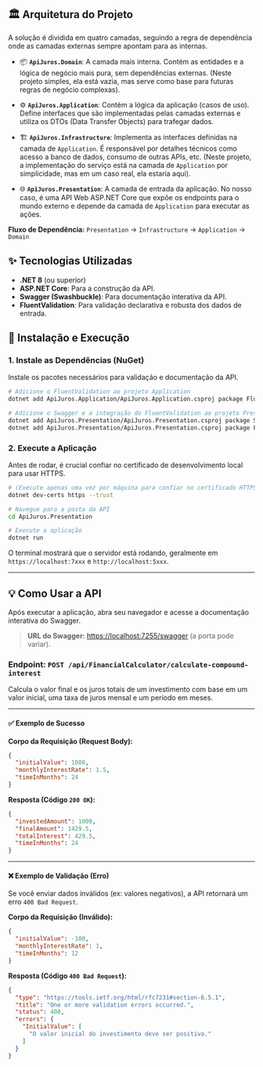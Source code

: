 ## 🏛️ Arquitetura do Projeto

A solução é dividida em quatro camadas, seguindo a regra de dependência onde as camadas externas sempre apontam para as internas.

  * 📦 **`ApiJuros.Domain`**: A camada mais interna. Contém as entidades e a lógica de negócio mais pura, sem dependências externas. (Neste projeto simples, ela está vazia, mas serve como base para futuras regras de negócio complexas).

  * ⚙️ **`ApiJuros.Application`**: Contém a lógica da aplicação (casos de uso). Define interfaces que são implementadas pelas camadas externas e utiliza os DTOs (Data Transfer Objects) para trafegar dados.

  * 🏗️ **`ApiJuros.Infrastructure`**: Implementa as interfaces definidas na camada de `Application`. É responsável por detalhes técnicos como acesso a banco de dados, consumo de outras APIs, etc. (Neste projeto, a implementação do serviço está na camada de `Application` por simplicidade, mas em um caso real, ela estaria aqui).

  * 🌐 **`ApiJuros.Presentation`**: A camada de entrada da aplicação. No nosso caso, é uma API Web ASP.NET Core que expõe os endpoints para o mundo externo e depende da camada de `Application` para executar as ações.

**Fluxo de Dependência:**
`Presentation` → `Infrastructure` → `Application` → `Domain`

## ✨ Tecnologias Utilizadas

  * **.NET 8** (ou superior)
  * **ASP.NET Core**: Para a construção da API.
  * **Swagger (Swashbuckle)**: Para documentação interativa da API.
  * **FluentValidation**: Para validação declarativa e robusta dos dados de entrada.

## 🚀 Instalação e Execução

### 1\. Instale as Dependências (NuGet)

Instale os pacotes necessários para validação e documentação da API.

```bash
# Adicione o FluentValidation ao projeto Application
dotnet add ApiJuros.Application/ApiJuros.Application.csproj package FluentValidation

# Adicione o Swagger e a integração do FluentValidation ao projeto Presentation
dotnet add ApiJuros.Presentation/ApiJuros.Presentation.csproj package Swashbuckle.AspNetCore
dotnet add ApiJuros.Presentation/ApiJuros.Presentation.csproj package FluentValidation.AspNetCore
```

### 2\. Execute a Aplicação

Antes de rodar, é crucial confiar no certificado de desenvolvimento local para usar HTTPS.

```bash
# (Execute apenas uma vez por máquina para confiar no certificado HTTPS)
dotnet dev-certs https --trust

# Navegue para a pasta da API
cd ApiJuros.Presentation

# Execute a aplicação
dotnet run
```

O terminal mostrará que o servidor está rodando, geralmente em `https://localhost:7xxx` e `http://localhost:5xxx`.

-----

## 💡 Como Usar a API

Após executar a aplicação, abra seu navegador e acesse a documentação interativa do Swagger.

> **URL do Swagger:** [https://localhost:7255/swagger](https://www.google.com/search?q=https://localhost:7255/swagger) (a porta pode variar).

### Endpoint: `POST /api/FinancialCalculator/calculate-compound-interest`

Calcula o valor final e os juros totais de um investimento com base em um valor inicial, uma taxa de juros mensal e um período em meses.

-----

#### ✅ Exemplo de Sucesso

**Corpo da Requisição (Request Body):**

```json
{
  "initialValue": 1000,
  "monthlyInterestRate": 1.5,
  "timeInMonths": 24
}
```

**Resposta (Código `200 OK`):**

```json
{
  "investedAmount": 1000,
  "finalAmount": 1429.5,
  "totalInterest": 429.5,
  "timeInMonths": 24
}
```

-----

#### ❌ Exemplo de Validação (Erro)

Se você enviar dados inválidos (ex: valores negativos), a API retornará um erro `400 Bad Request`.

**Corpo da Requisição (Inválido):**

```json
{
  "initialValue": -100,
  "monthlyInterestRate": 1,
  "timeInMonths": 12
}
```

**Resposta (Código `400 Bad Request`):**

```json
{
  "type": "https://tools.ietf.org/html/rfc7231#section-6.5.1",
  "title": "One or more validation errors occurred.",
  "status": 400,
  "errors": {
    "InitialValue": [
      "O valor inicial do investimento deve ser positivo."
    ]
  }
}
```
